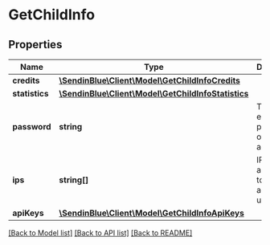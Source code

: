 # GetChildInfo

## Properties
Name | Type | Description | Notes
------------ | ------------- | ------------- | -------------
**credits** | [**\SendinBlue\Client\Model\GetChildInfoCredits**](GetChildInfoCredits.md) |  | [optional] 
**statistics** | [**\SendinBlue\Client\Model\GetChildInfoStatistics**](GetChildInfoStatistics.md) |  | [optional] 
**password** | **string** | The encrypted password of child account | 
**ips** | **string[]** | IP(s) associated to a child account user | [optional] 
**apiKeys** | [**\SendinBlue\Client\Model\GetChildInfoApiKeys**](GetChildInfoApiKeys.md) |  | [optional] 

[[Back to Model list]](../../README.md#documentation-for-models) [[Back to API list]](../../README.md#documentation-for-api-endpoints) [[Back to README]](../../README.md)


